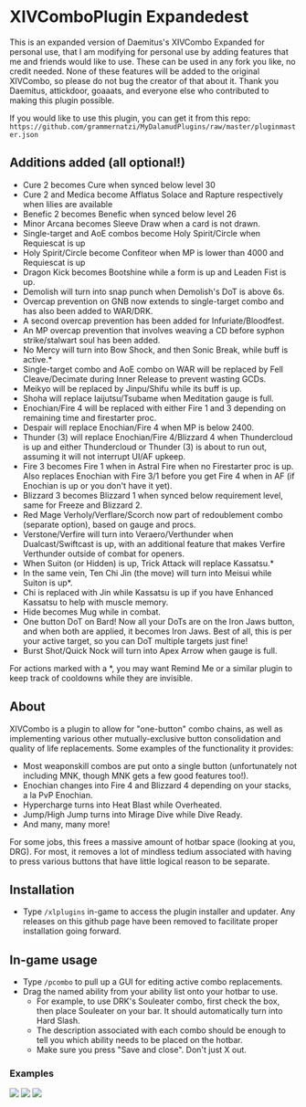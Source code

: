 # XIVComboPlugin Expandedest
This is an expanded version of Daemitus's XIVCombo Expanded for personal use, that I am modifying for personal use by adding features that me and friends would like to use. These can be used in any fork you like, no credit needed. None of these features will be added to the original XIVCombo, so please do not bug the creator of that about it. Thank you Daemitus, attickdoor, goaaats, and everyone else who contributed to making this plugin possible.

If you would like to use this plugin, you can get it from this repo: `https://github.com/grammernatzi/MyDalamudPlugins/raw/master/pluginmaster.json`

## Additions added (all optional!)

* Cure 2 becomes Cure when synced below level 30
* Cure 2 and Medica become Afflatus Solace and Rapture respectively when lilies are available
* Benefic 2 becomes Benefic when synced below level 26
* Minor Arcana becomes Sleeve Draw when a card is not drawn.
* Single-target and AoE combos become Holy Spirit/Circle when Requiescat is up
* Holy Spirit/Circle become Confiteor when MP is lower than 4000 and Requiescat is up
* Dragon Kick becomes Bootshine while a form is up and Leaden Fist is up.
* Demolish will turn into snap punch when Demolish's DoT is above 6s.
* Overcap prevention on GNB now extends to single-target combo and has also been added to WAR/DRK.
* A second overcap prevention has been added for Infuriate/Bloodfest.
* An MP overcap prevention that involves weaving a CD before syphon strike/stalwart soul has been added.
* No Mercy will turn into Bow Shock, and then Sonic Break, while buff is active.*
* Single-target combo and AoE combo on WAR will be replaced by Fell Cleave/Decimate during Inner Release to prevent wasting GCDs.
* Meikyo will be replaced by Jinpu/Shifu while its buff is up.
* Shoha will replace Iaijutsu/Tsubame when Meditation gauge is full.
* Enochian/Fire 4 will be replaced with either Fire 1 and 3 depending on remaining time and firestarter proc.
* Despair will replace Enochian/Fire 4 when MP is below 2400.
* Thunder (3) will replace Enochian/Fire 4/Blizzard 4 when Thundercloud is up and either Thundercloud or Thunder (3) is about to run out, assuming it will not interrupt UI/AF upkeep.
* Fire 3 becomes Fire 1 when in Astral Fire when no Firestarter proc is up. Also replaces Enochian with Fire 3/1 before you get Fire 4 when in AF (if Enochian is up or you don't have it yet).
* Blizzard 3 becomes Blizzard 1 when synced below requirement level, same for Freeze and Blizzard 2.
* Red Mage Verholy/Verflare/Scorch now part of redoublement combo (separate option), based on gauge and procs.
* Verstone/Verfire will turn into Veraero/Verthunder when Dualcast/Swiftcast is up, with an additional feature that makes Verfire Verthunder outside of combat for openers.
* When Suiton (or Hidden) is up, Trick Attack will replace Kassatsu.*
* In the same vein, Ten Chi Jin (the move) will turn into Meisui while Suiton is up*.
* Chi is replaced with Jin while Kassatsu is up if you have Enhanced Kassatsu to help with muscle memory.
* Hide becomes Mug while in combat.
* One button DoT on Bard! Now all your DoTs are on the Iron Jaws button, and when both are applied, it becomes Iron Jaws. Best of all, this is per your active target, so you can DoT multiple targets just fine!
* Burst Shot/Quick Nock will turn into Apex Arrow when gauge is full.

For actions marked with a *, you may want Remind Me or a similar plugin to keep track of cooldowns while they are invisible.

## About
XIVCombo is a plugin to allow for "one-button" combo chains, as well as implementing various other mutually-exclusive button consolidation and quality of life replacements. Some examples of the functionality it provides:
* Most weaponskill combos are put onto a single button (unfortunately not including MNK, though MNK gets a few good features too!).
* Enochian changes into Fire 4 and Blizzard 4 depending on your stacks, a la PvP Enochian.
* Hypercharge turns into Heat Blast while Overheated.
* Jump/High Jump turns into Mirage Dive while Dive Ready.
* And many, many more!

For some jobs, this frees a massive amount of hotbar space (looking at you, DRG). For most, it removes a lot of mindless tedium associated with having to press various buttons that have little logical reason to be separate.

## Installation
* Type `/xlplugins` in-game to access the plugin installer and updater. Any releases on this github page have been removed to facilitate proper installation going forward.
## In-game usage
* Type `/pcombo` to pull up a GUI for editing active combo replacements.
* Drag the named ability from your ability list onto your hotbar to use.
  * For example, to use DRK's Souleater combo, first check the box, then place Souleater on your bar. It should automatically turn into Hard Slash.
  * The description associated with each combo should be enough to tell you which ability needs to be placed on the hotbar.
  * Make sure you press "Save and close". Don't just X out.
### Examples
![](https://github.com/attickdoor/xivcomboplugin/raw/master/res/souleater_combo.gif)
![](https://github.com/attickdoor/xivcomboplugin/raw/master/res/hypercharge_heat_blast.gif)
![](https://github.com/attickdoor/xivcomboplugin/raw/master/res/eno_swap.gif)

